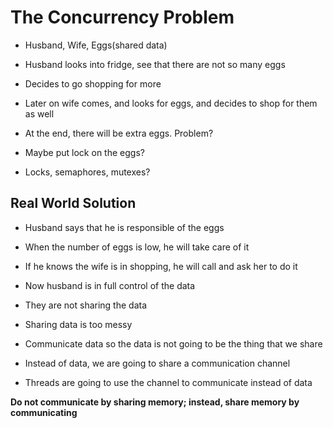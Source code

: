 # The Concurrency Problem

- Husband, Wife, Eggs(shared data)

- Husband looks into fridge, see that there are not so many eggs
- Decides to go shopping for more
- Later on wife comes, and looks for eggs, and decides to shop for them as well
- At the end, there will be extra eggs. Problem?

- Maybe put lock on the eggs?
- Locks, semaphores, mutexes?

## Real World Solution

- Husband says that he is responsible of the eggs
- When the number of eggs is low, he will take care of it
- If he knows the wife is in shopping, he will call and ask her to do it

- Now husband is in full control of the data
- They are not sharing the data

- Sharing data is too messy
- Communicate data so the data is not going to be the thing that we share
- Instead of data, we are going to share a communication channel

- Threads are going to use the channel to communicate instead of data

**Do not communicate by sharing memory; instead, share memory by communicating**
